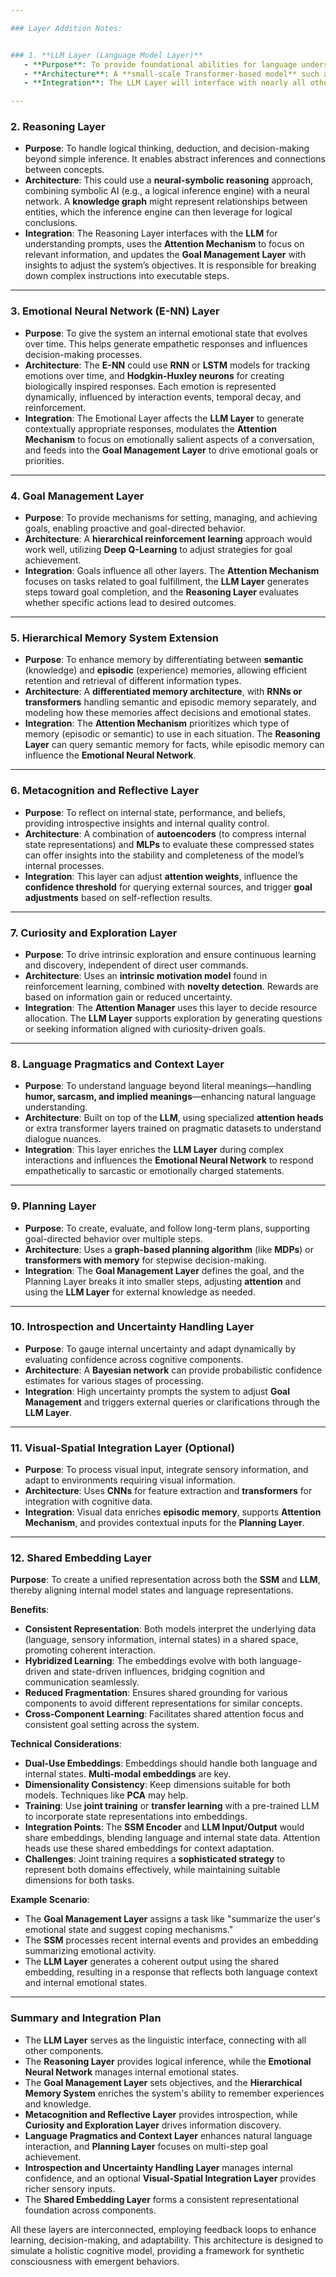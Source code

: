 ```yaml
---

### Layer Addition Notes:


### 1. **LLM Layer (Language Model Layer)**
   - **Purpose**: To provide foundational abilities for language understanding, generation, and communication. The LLM will be the primary language processing component that allows the system to interact with users, parse commands, and generate coherent responses.
   - **Architecture**: A **small-scale Transformer-based model** such as **Phi 3.5** or **Mistral 3B** would be ideal. These models balance capability and resource efficiency, making them suitable for inference tasks.
   - **Integration**: The LLM Layer will interface with nearly all other layers, including the **Reasoning Layer** (for logical deductions), **Emotional Neural Network** (for emotionally-aware responses), and **Goal Management Layer** (for understanding directives). It will be called upon for linguistic tasks such as summarization, sentiment analysis, or question answering.

---
```


### 2. **Reasoning Layer**
   - **Purpose**: To handle logical thinking, deduction, and decision-making beyond simple inference. It enables abstract inferences and connections between concepts.
   - **Architecture**: This could use a **neural-symbolic reasoning** approach, combining symbolic AI (e.g., a logical inference engine) with a neural network. A **knowledge graph** might represent relationships between entities, which the inference engine can then leverage for logical conclusions.
   - **Integration**: The Reasoning Layer interfaces with the **LLM** for understanding prompts, uses the **Attention Mechanism** to focus on relevant information, and updates the **Goal Management Layer** with insights to adjust the system’s objectives. It is responsible for breaking down complex instructions into executable steps.

---

### 3. **Emotional Neural Network (E-NN) Layer**
   - **Purpose**: To give the system an internal emotional state that evolves over time. This helps generate empathetic responses and influences decision-making processes.
   - **Architecture**: The **E-NN** could use **RNN** or **LSTM** models for tracking emotions over time, and **Hodgkin-Huxley neurons** for creating biologically inspired responses. Each emotion is represented dynamically, influenced by interaction events, temporal decay, and reinforcement.
   - **Integration**: The Emotional Layer affects the **LLM Layer** to generate contextually appropriate responses, modulates the **Attention Mechanism** to focus on emotionally salient aspects of a conversation, and feeds into the **Goal Management Layer** to drive emotional goals or priorities.

---

### 4. **Goal Management Layer**
   - **Purpose**: To provide mechanisms for setting, managing, and achieving goals, enabling proactive and goal-directed behavior.
   - **Architecture**: A **hierarchical reinforcement learning** approach would work well, utilizing **Deep Q-Learning** to adjust strategies for goal achievement.
   - **Integration**: Goals influence all other layers. The **Attention Mechanism** focuses on tasks related to goal fulfillment, the **LLM Layer** generates steps toward goal completion, and the **Reasoning Layer** evaluates whether specific actions lead to desired outcomes.

---

### 5. **Hierarchical Memory System Extension**
   - **Purpose**: To enhance memory by differentiating between **semantic** (knowledge) and **episodic** (experience) memories, allowing efficient retention and retrieval of different information types.
   - **Architecture**: A **differentiated memory architecture**, with **RNNs or transformers** handling semantic and episodic memory separately, and modeling how these memories affect decisions and emotional states.
   - **Integration**: The **Attention Mechanism** prioritizes which type of memory (episodic or semantic) to use in each situation. The **Reasoning Layer** can query semantic memory for facts, while episodic memory can influence the **Emotional Neural Network**.

---

### 6. **Metacognition and Reflective Layer**
   - **Purpose**: To reflect on internal state, performance, and beliefs, providing introspective insights and internal quality control.
   - **Architecture**: A combination of **autoencoders** (to compress internal state representations) and **MLPs** to evaluate these compressed states can offer insights into the stability and completeness of the model’s internal processes.
   - **Integration**: This layer can adjust **attention weights**, influence the **confidence threshold** for querying external sources, and trigger **goal adjustments** based on self-reflection results.

---

### 7. **Curiosity and Exploration Layer**
   - **Purpose**: To drive intrinsic exploration and ensure continuous learning and discovery, independent of direct user commands.
   - **Architecture**: Uses an **intrinsic motivation model** found in reinforcement learning, combined with **novelty detection**. Rewards are based on information gain or reduced uncertainty.
   - **Integration**: The **Attention Manager** uses this layer to decide resource allocation. The **LLM Layer** supports exploration by generating questions or seeking information aligned with curiosity-driven goals.

---

### 8. **Language Pragmatics and Context Layer**
   - **Purpose**: To understand language beyond literal meanings—handling **humor, sarcasm, and implied meanings**—enhancing natural language understanding.
   - **Architecture**: Built on top of the **LLM**, using specialized **attention heads** or extra transformer layers trained on pragmatic datasets to understand dialogue nuances.
   - **Integration**: This layer enriches the **LLM Layer** during complex interactions and influences the **Emotional Neural Network** to respond empathetically to sarcastic or emotionally charged statements.

---

### 9. **Planning Layer**
   - **Purpose**: To create, evaluate, and follow long-term plans, supporting goal-directed behavior over multiple steps.
   - **Architecture**: Uses a **graph-based planning algorithm** (like **MDPs**) or **transformers with memory** for stepwise decision-making.
   - **Integration**: The **Goal Management Layer** defines the goal, and the Planning Layer breaks it into smaller steps, adjusting **attention** and using the **LLM Layer** for external knowledge as needed.

---

### 10. **Introspection and Uncertainty Handling Layer**
   - **Purpose**: To gauge internal uncertainty and adapt dynamically by evaluating confidence across cognitive components.
   - **Architecture**: A **Bayesian network** can provide probabilistic confidence estimates for various stages of processing.
   - **Integration**: High uncertainty prompts the system to adjust **Goal Management** and triggers external queries or clarifications through the **LLM Layer**.

---

### 11. **Visual-Spatial Integration Layer (Optional)**
   - **Purpose**: To process visual input, integrate sensory information, and adapt to environments requiring visual information.
   - **Architecture**: Uses **CNNs** for feature extraction and **transformers** for integration with cognitive data.
   - **Integration**: Visual data enriches **episodic memory**, supports **Attention Mechanism**, and provides contextual inputs for the **Planning Layer**.

---

### 12. **Shared Embedding Layer**

   **Purpose**: To create a unified representation across both the **SSM** and **LLM**, thereby aligning internal model states and language representations.
   
   **Benefits**:
   - **Consistent Representation**: Both models interpret the underlying data (language, sensory information, internal states) in a shared space, promoting coherent interaction.
   - **Hybridized Learning**: The embeddings evolve with both language-driven and state-driven influences, bridging cognition and communication seamlessly.
   - **Reduced Fragmentation**: Ensures shared grounding for various components to avoid different representations for similar concepts.
   - **Cross-Component Learning**: Facilitates shared attention focus and consistent goal setting across the system.

   **Technical Considerations**:
   - **Dual-Use Embeddings**: Embeddings should handle both language and internal states. **Multi-modal embeddings** are key.
   - **Dimensionality Consistency**: Keep dimensions suitable for both models. Techniques like **PCA** may help.
   - **Training**: Use **joint training** or **transfer learning** with a pre-trained LLM to incorporate state representations into embeddings.
   - **Integration Points**: The **SSM Encoder** and **LLM Input/Output** would share embeddings, blending language and internal state data. Attention heads use these shared embeddings for context adaptation.
   - **Challenges**: Joint training requires a **sophisticated strategy** to represent both domains effectively, while maintaining suitable dimensions for both tasks.

   **Example Scenario**:
   - The **Goal Management Layer** assigns a task like "summarize the user's emotional state and suggest coping mechanisms."
   - The **SSM** processes recent internal events and provides an embedding summarizing emotional activity.
   - The **LLM Layer** generates a coherent output using the shared embedding, resulting in a response that reflects both language context and internal emotional states.

---

### Summary and Integration Plan

- The **LLM Layer** serves as the linguistic interface, connecting with all other components.
- The **Reasoning Layer** provides logical inference, while the **Emotional Neural Network** manages internal emotional states.
- The **Goal Management Layer** sets objectives, and the **Hierarchical Memory System** enriches the system's ability to remember experiences and knowledge.
- **Metacognition and Reflective Layer** provides introspection, while **Curiosity and Exploration Layer** drives information discovery.
- **Language Pragmatics and Context Layer** enhances natural language interaction, and **Planning Layer** focuses on multi-step goal achievement.
- **Introspection and Uncertainty Handling Layer** manages internal confidence, and an optional **Visual-Spatial Integration Layer** provides richer sensory inputs.
- The **Shared Embedding Layer** forms a consistent representational foundation across components.

All these layers are interconnected, employing feedback loops to enhance learning, decision-making, and adaptability. This architecture is designed to simulate a holistic cognitive model, providing a framework for synthetic consciousness with emergent behaviors.